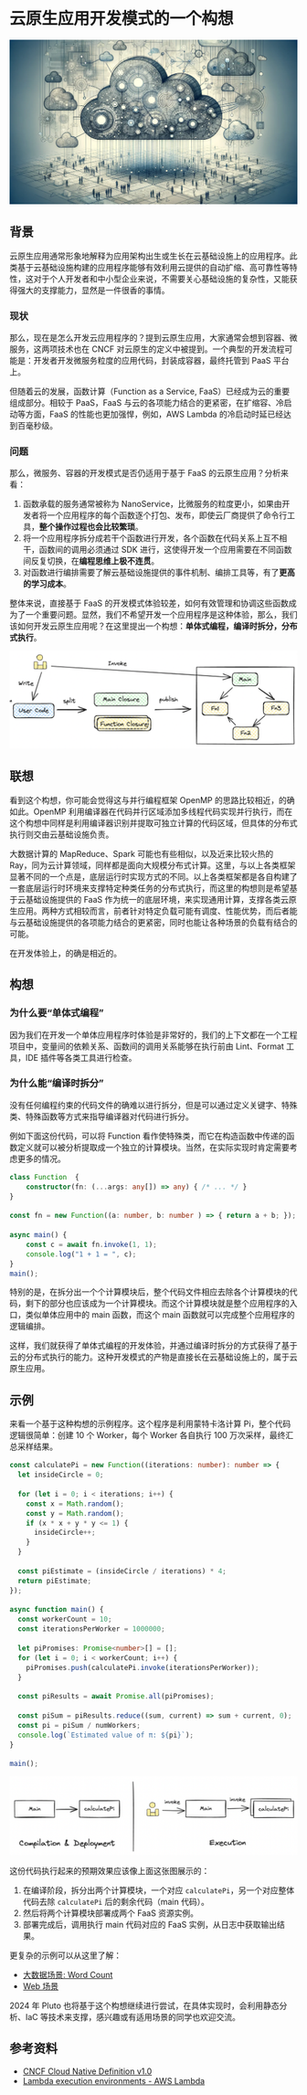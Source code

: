 # 云原生应用开发模式的一个构想

![cover](../../assets/231227-cover.png)

## 背景

云原生应用通常形象地解释为应用架构出生或生长在云基础设施上的应用程序。此类基于云基础设施构建的应用程序能够有效利用云提供的自动扩缩、高可靠性等特性，这对于个人开发者和中小型企业来说，不需要关心基础设施的复杂性，又能获得强大的支撑能力，显然是一件很香的事情。

### 现状

那么，现在是怎么开发云应用程序的？提到云原生应用，大家通常会想到容器、微服务，这两项技术也在 CNCF 对云原生的定义中被提到。一个典型的开发流程可能是：开发者开发微服务粒度的应用代码，封装成容器，最终托管到 PaaS 平台上。

但随着云的发展，函数计算（Function as a Service, FaaS）已经成为云的重要组成部分。相较于 PaaS，FaaS 与云的各项能力结合的更紧密，在扩缩容、冷启动等方面，FaaS 的性能也更加强悍，例如，AWS Lambda 的冷启动时延已经达到百毫秒级。

### 问题

那么，微服务、容器的开发模式是否仍适用于基于 FaaS 的云原生应用？分析来看：

1. 函数承载的服务通常被称为 NanoService，比微服务的粒度更小，如果由开发者将一个应用程序的每个函数逐个打包、发布，即使云厂商提供了命令行工具，**整个操作过程也会比较繁琐**。
2. 将一个应用程序拆分成若干个函数进行开发，各个函数在代码关系上互不相干，函数间的调用必须通过 SDK 进行，这使得开发一个应用需要在不同函数间反复切换，在**编程思维上极不连贯**。
3. 对函数进行编排需要了解云基础设施提供的事件机制、编排工具等，有了**更高的学习成本**。

整体来说，直接基于 FaaS 的开发模式体验较差，如何有效管理和协调这些函数成为了一个重要问题。显然，我们不希望开发一个应用程序是这种体验，那么，我们该如何开发云原生应用呢？在这里提出一个构想：**单体式编程，编译时拆分，分布式执行**。

![principle](../../assets/231227-step.png)

## 联想

看到这个构想，你可能会觉得这与并行编程框架 OpenMP 的思路比较相近，的确如此。OpenMP 利用编译器在代码并行区域添加多线程代码实现并行执行，而在这个构想中同样是利用编译器识别并提取可独立计算的代码区域，但具体的分布式执行则交由云基础设施负责。

大数据计算的 MapReduce、Spark 可能也有些相似，以及近来比较火热的 Ray，同为云计算领域，同样都是面向大规模分布式计算。这里，与以上各类框架显著不同的一个点是，底层运行时实现方式的不同。以上各类框架都是各自构建了一套底层运行时环境来支撑特定种类任务的分布式执行，而这里的构想则是希望基于云基础设施提供的 FaaS 作为统一的底层环境，来实现通用计算，支撑各类云原生应用。两种方式相较而言，前者针对特定负载可能有调度、性能优势，而后者能与云基础设施提供的各项能力结合的更紧密，同时也能让各种场景的负载有结合的可能。

在开发体验上，的确是相近的。

## 构想

### 为什么要“单体式编程”

因为我们在开发一个单体应用程序时体验是非常好的，我们的上下文都在一个工程项目中，变量间的依赖关系、函数间的调用关系能够在执行前由 Lint、Format 工具，IDE 插件等各类工具进行检查。

### 为什么能“编译时拆分”

没有任何编程约束的代码文件的确难以进行拆分，但是可以通过定义关键字、特殊类、特殊函数等方式来指导编译器对代码进行拆分。

例如下面这份代码，可以将 Function 看作使特殊类，而它在构造函数中传递的函数定义就可以被分析提取成一个独立的计算模块。当然，在实际实现时肯定需要考虑更多的情况。

```typescript
class Function  {
	constructor(fn: (...args: any[]) => any) { /* ... */ }
}

const fn = new Function((a: number, b: number ) => { return a + b; });

async main() {
	const c = await fn.invoke(1, 1);
	console.log("1 + 1 = ", c);
}
main();
```

特别的是，在拆分出一个个计算模块后，整个代码文件相应去除各个计算模块的代码，剩下的部分也应该成为一个计算模块。而这个计算模块就是整个应用程序的入口，类似单体应用中的 main 函数，而这个 main 函数就可以完成整个应用程序的逻辑编排。

这样，我们就获得了单体式编程的开发体验，并通过编译时拆分的方式获得了基于云的分布式执行的能力。这种开发模式的产物是直接长在云基础设施上的，属于云原生应用。

## 示例

来看一个基于这种构想的示例程序。这个程序是利用蒙特卡洛计算 Pi，整个代码逻辑很简单：创建 10 个 Worker，每个 Worker 各自执行 100 万次采样，最终汇总采样结果。

```typescript
const calculatePi = new Function((iterations: number): number => {
  let insideCircle = 0;

  for (let i = 0; i < iterations; i++) {
    const x = Math.random();
    const y = Math.random();
    if (x * x + y * y <= 1) {
      insideCircle++;
    }
  }

  const piEstimate = (insideCircle / iterations) * 4;
  return piEstimate;
});

async function main() {
  const workerCount = 10;
  const iterationsPerWorker = 1000000;

  let piPromises: Promise<number>[] = [];
  for (let i = 0; i < workerCount; i++) {
    piPromises.push(calculatePi.invoke(iterationsPerWorker));
  }

  const piResults = await Promise.all(piPromises);

  const piSum = piResults.reduce((sum, current) => sum + current, 0);
  const pi = piSum / numWorkers;
  console.log(`Estimated value of π: ${pi}`);
}

main();
```

![show case](../../assets/231227-case.png)

这份代码执行起来的预期效果应该像上面这张图展示的：

1. 在编译阶段，拆分出两个计算模块，一个对应 `calculatePi`，另一个对应整体代码去除 `calculatePi` 后的剩余代码（main 代码）。
2. 然后将两个计算模块部署成两个 FaaS 资源实例。
3. 部署完成后，调用执行 main 代码对应的 FaaS 实例，从日志中获取输出结果。

更复杂的示例可以从这里了解：

- [大数据场景: Word Count](https://github.com/pluto-lang/pluto/issues/108)
- [Web 场景](https://github.com/pluto-lang/pluto/issues/109)

2024 年 Pluto 也将基于这个构想继续进行尝试，在具体实现时，会利用静态分析、IaC 等技术来支撑，感兴趣或有适用场景的同学也欢迎交流。

## 参考资料

- [CNCF Cloud Native Definition v1.0](https://github.com/cncf/toc/blob/main/DEFINITION.md)
- [Lambda execution environments - AWS Lambda](https://docs.aws.amazon.com/lambda/latest/operatorguide/execution-environments.html)
